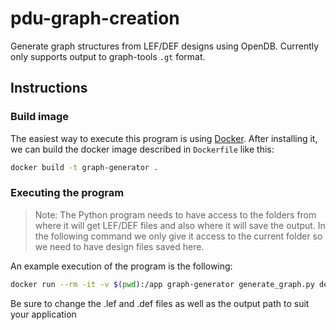 # pdu-graph-creation
Generate graph structures from LEF/DEF designs using OpenDB. Currently only supports output to graph-tools `.gt` format.

## Instructions

### Build image

The easiest way to execute this program is using [Docker](https://docs.docker.com/get-docker/).
After installing it, we can build the docker image described in `Dockerfile` like this:

```bash
docker build -t graph-generator .
```

### Executing the program

> Note: The Python program needs to have access to the folders from where it will get LEF/DEF files and also where it will save the output. In the following command we only give it access to the current folder so we need to have design files saved here.

An example execution of the program is the following:

```bash
docker run --rm -it -v $(pwd):/app graph-generator generate_graph.py designs/tech.lef designs/design.def sample_out.gt
```

Be sure to change the .lef and .def files as well as the output path to suit your application
